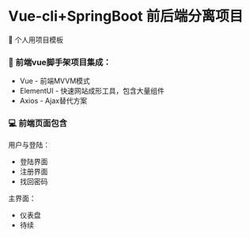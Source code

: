 # Vue-cli+SpringBoot 前后端分离项目
🐷 个人用项目模板
### 🧩 前端vue脚手架项目集成：
* Vue - 前端MVVM模式
* ElementUI - 快速网站成形工具，包含大量组件
* Axios - Ajax替代方案

### 💻 前端页面包含
用户与登陆：
* 登陆界面
* 注册界面
* 找回密码

主界面：
* 仪表盘
* 待续
